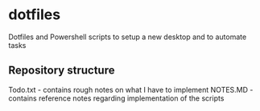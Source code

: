 # dotfiles
Dotfiles and Powershell scripts to setup a new desktop and to automate tasks

## Repository structure
Todo.txt - contains rough notes on what I have to implement
NOTES.MD - contains reference notes regarding implementation of the scripts
